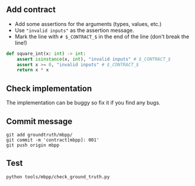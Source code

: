 ## Add contract

- Add some assertions for the arguments (types, values, etc.)
- Use `"invalid inputs"` as the assertion message.
- Mark the line with `# $_CONTRACT_$` in the end of the line (don't break the line!)

```python
def square_int(x: int) -> int:
    assert isinstance(x, int), "invalid inputs" # $_CONTRACT_$
    assert x >= 0, "invalid inputs" # $_CONTRACT_$
    return x * x
```

## Check implementation

The implementation can be buggy so fix it if you find any bugs.

## Commit message

```shell
git add groundtruth/mbpp/
git commit -m 'contract[mbpp]: 001'
git push origin mbpp
```

## Test

```shell
python tools/mbpp/check_ground_truth.py
```